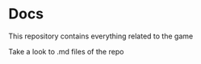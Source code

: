 # Docs
This repository contains everything related to the game 

Take a look to .md files of the repo